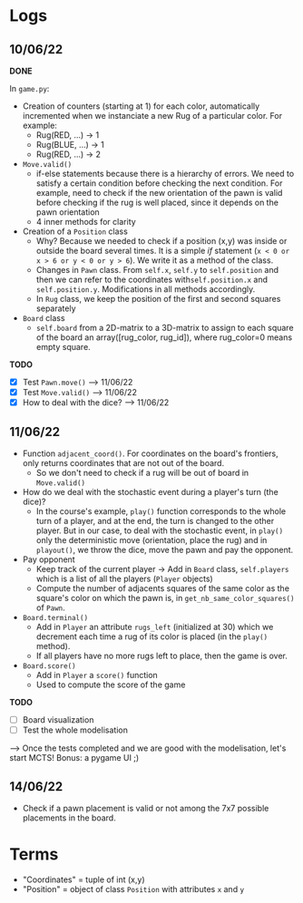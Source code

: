 # Logs

## 10/06/22

__DONE__

In `game.py`:

- Creation of counters (starting at 1) for each color, automatically incremented when we instanciate a new Rug of a particular color. For example:
  - Rug(RED, ...) -> 1
  - Rug(BLUE, ...) -> 1
  - Rug(RED, ...) -> 2
- `Move.valid()`
  - if-else statements because there is a hierarchy of errors. We need to satisfy a certain condition before checking the next condition. For example, need to check if the new orientation of the pawn is valid before checking if the rug is well placed, since it depends on the pawn orientation
  - 4 inner methods for clarity
- Creation of a `Position` class 
  - Why? Because we needed to check if a position (x,y) was inside or outside the board several times. It is a simple *if* statement (`x < 0 or x > 6 or y < 0 or y > 6`). We write it as a method of the class.
  - Changes in `Pawn` class. From `self.x`, `self.y` to `self.position` and then we can refer to the coordinates with`self.position.x` and `self.position.y`. Modifications in all methods accordingly.
  - In `Rug` class, we keep the position of the first and second squares separately
- `Board` class
  - `self.board` from a 2D-matrix to a 3D-matrix to assign to each square of the board an array([rug_color, rug_id]), where rug_color=0 means empty square. 
  
__TODO__

- [x] Test `Pawn.move()` --> 11/06/22
- [x] Test `Move.valid()` --> 11/06/22
- [x] How to deal with the dice? --> 11/06/22

## 11/06/22

- Function `adjacent_coord()`. For coordinates on the board's frontiers, only returns coordinates that are not out of the board. 
  - So we don't need to check if a rug will be out of board in `Move.valid()`
- How do we deal with the stochastic event during a player's turn (the dice)?
  - In the course's example, `play()` function corresponds to the whole turn of a player, and at the end, the turn is changed to the other player. But in our case, to deal with the stochastic event, in `play()` only the deterministic move (orientation, place the rug) and in `playout()`, we throw the dice, move the pawn and pay the opponent. 
- Pay opponent
  - Keep track of the current player -> Add in `Board` class, `self.players` which is a list of all the players (`Player` objects)
  - Compute the number of adjacents squares of the same color as the square's color on which the pawn is, in `get_nb_same_color_squares()` of `Pawn`. 
- `Board.terminal()`
  - Add in `Player` an attribute `rugs_left` (initialized at 30) which we decrement each time a rug of its color is placed (in the `play()` method).
  - If all players have no more rugs left to place, then the game is over.
- `Board.score()`
  - Add in `Player` a `score()` function
  - Used to compute the score of the game

__TODO__
- [ ] Board visualization
- [ ] Test the whole modelisation

--> Once the tests completed and we are good with the modelisation, let's start MCTS!
Bonus: a pygame UI ;)

## 14/06/22

- Check if a pawn placement is valid or not among the 7x7 possible placements in the board.

# Terms

- "Coordinates" = tuple of int (x,y)
- "Position" = object of class `Position` with attributes `x` and `y`